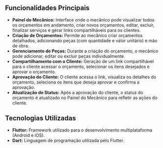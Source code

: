 ## Funcionalidades Principais
- **Painel do Mecânico:** Interface onde o mecânico pode visualizar todos os orçamentos em andamento, criar novos orçamentos, editar, excluir, finalizar serviços e gerar links compartilháveis para os clientes.
- **Criação de Orçamentos:** Permite ao mecânico criar orçamentos detalhados, adicionando peças (com quantidade e valor unitário) e mão de obra.
- **Gerenciamento de Peças:** Durante a criação do orçamento, o mecânico pode adicionar, editar ou excluir peças individualmente.
- **Compartilhamento com o Cliente:** Geração de um link compartilhável para o cliente acessar o orçamento, selecionar os itens desejados e aprovar o orçamento.
- **Aprovação do Cliente:** O cliente acessa o link, visualiza os detalhes do orçamento, seleciona os itens que deseja aprovar e confirma a aprovação.
- **Atualização de Status:** Após a aprovação do cliente, o status do orçamento é atualizado no Painel do Mecânico para refletir as ações do cliente.

## Tecnologias Utilizadas
- **Flutter:** Framework utilizado para o desenvolvimento multiplataforma (Android e iOS).
- **Dart:** Linguagem de programação utilizada pelo Flutter.
